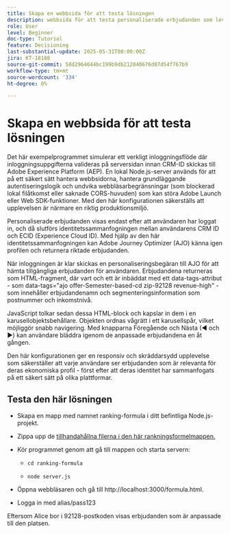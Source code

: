 ```yaml
---
title: Skapa en webbsida för att testa lösningen
description: webbsida för att testa personaliserade erbjudanden som levereras genom beslut.
role: User
level: Beginner
doc-type: Tutorial
feature: Decisioning
last-substantial-update: 2025-05-31T00:00:00Z
jira: KT-18188
source-git-commit: 58d2964644bc199b9db212040676d87d54f767b9
workflow-type: tm+mt
source-wordcount: '334'
ht-degree: 0%

---
```



# Skapa en webbsida för att testa lösningen

Det här exempelprogrammet simulerar ett verkligt inloggningsflöde där inloggningsuppgifterna valideras på serversidan innan CRM-ID skickas till Adobe Experience Platform (AEP). En lokal Node.js-server används för att på ett säkert sätt hantera webbsidorna, hantera grundläggande autentiseringslogik och undvika webbläsarbegränsningar (som blockerad lokal filåtkomst eller saknade CORS-huvuden) som kan störa Adobe Launch eller Web SDK-funktioner. Med den här konfigurationen säkerställs att upplevelsen är närmare en riktig produktionsmiljö.

Personaliserade erbjudanden visas endast efter att användaren har loggat in, och då slutförs identitetssammanfogningen mellan användarens CRM ID och ECID (Experience Cloud ID). Med hjälp av den här identitetssammanfogningen kan Adobe Journey Optimizer (AJO) känna igen profilen och returnera riktade erbjudanden.

När inloggningen är klar skickas en personaliseringsbegäran till AJO för att hämta tillgängliga erbjudanden för användaren. Erbjudandena returneras som HTML-fragment, där vart och ett är inbäddat med ett data-tags-attribut - som data-tags=&quot;ajo offer-Semester-based-cd zip-92128 revenue-high&quot; - som innehåller erbjudandenamn och segmenteringsinformation som postnummer och inkomstnivå.

JavaScript tolkar sedan dessa HTML-block och kapslar in dem i en karusellobjektsbehållare. Objekten ordnas vågrätt i ett karusellspår, vilket möjliggör snabb navigering. Med knapparna Föregående och Nästa (◀ och ▶) kan användare bläddra igenom de anpassade erbjudandena en åt gången.

Den här konfigurationen ger en responsiv och skräddarsydd upplevelse som säkerställer att varje användare ser erbjudanden som är relevanta för deras ekonomiska profil - först efter att deras identitet har sammanfogats på ett säkert sätt på olika plattformar.

## Testa den här lösningen

* Skapa en mapp med namnet ranking-formula i ditt befintliga Node.js-projekt.

* Zippa upp de [tillhandahållna filerna i den här rankningsformelmappen.](assets/ranking-formula.zip)

* Kör programmet genom att gå till mappen och starta servern:
   * `cd ranking-formula`

   * `node server.js`


* Öppna webbläsaren och gå till http://localhost:3000/formula.html.

* Logga in med alias/pass123

Eftersom Alice bor i 92128-postkoden visas erbjudanden som är anpassade till den platsen.